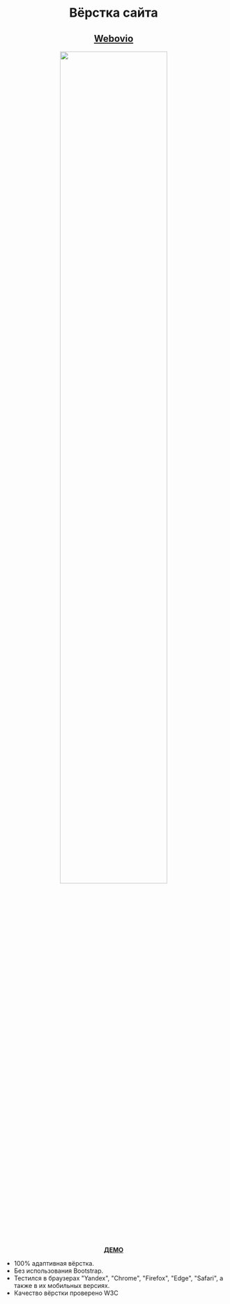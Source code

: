 <h1 align="center">Вёрстка сайта</h1>
<h2 align="center"><a href="https://sergeybespyatov.github.io/demo-2" target="_blank">Webovio</a></h2>
<p align="center"><img width="70%" src="https://github.com/sergeybespyatov/webovio/blob/main/screenshot.jpg"></p>
<p align="center"><strong><a href="https://sergeybespyatov.github.io/demo-2" target="_blank">ДЕМО</a></strong></p>

- 100% адаптивная вёрстка.
- Без использования Bootstrap.
- Тестился в браузерах "Yandex", "Chrome", "Firefox", "Edge", "Safari", а также в их мобильных версиях.
- Качество вёрстки проверено W3C
